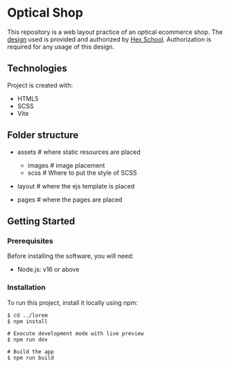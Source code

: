 # Optical Shop


This repository is a web layout practice of an optical ecommerce shop. The [design](https://xd.adobe.com/view/5b20cbc4-5c64-4b67-814e-633b078a8cd4-0e73/grid) used is provided and authorized by [Hex School](https://www.hexschool.com/). Authorization is required for any usage of this design.


## Technologies
Project is created with:
* HTML5
* SCSS
* Vite

## Folder structure
   - assets # where static resources are placed
     - images # image placement
     - scss # Where to put the style of SCSS

   - layout # where the ejs template is placed
   - pages # where the pages are placed

	
## Getting Started

### Prerequisites
Before installing the software, you will need:

* Node.js: v16 or above

### Installation
To run this project, install it locally using npm:

```
$ cd ../lorem
$ npm install

# Execute development mode with live preview 
$ npm run dev

# Build the app
$ npm run build
```




